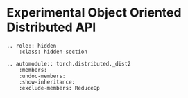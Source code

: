 # Experimental Object Oriented Distributed API

```{eval-rst}
.. role:: hidden
    :class: hidden-section
```

```{eval-rst}
.. automodule:: torch.distributed._dist2
    :members:
    :undoc-members:
    :show-inheritance:
    :exclude-members: ReduceOp
```
